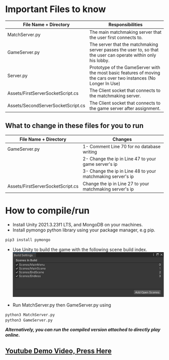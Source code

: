 # Important Files to know

| File Name + Directory | Responsibilities |
| --- | --- |
| MatchServer.py | The main matchmaking server that the user first connects to.|
| GameServer.py | The server that the matchmaking server passes the user to, so that the user can operate within only his lobby.|
| Server.py | Prototype of the GameServer with the most basic features of moving the cars over two instances (No Longer In Use)|
| Assets/FirstServerSocketScript.cs | The Client socket that connects to the matchmaking server. |
| Assets/SecondServerSocketScript.cs | The Client socket that connects to the game server after assignment. |

## What to change in these files for you to run

| File Name + Directory | Changes |
| --- | --- |
| GameServer.py | 1- Comment Line 70 for no database writing
| |2- Change the ip in Line 47 to your game server's ip|
| |3- Change the ip in Line 48 to your matchmaking server's ip|
| Assets/FirstServerSocketScript.cs | Change the ip in Line 27 to your matchmaking server's ip|

# How to compile/run

- Install Unity 2021.3.23f1 LTS, and MongoDB on your machines.
- Install pymongo python library using your package manager, e.g pip.

```bash
pip3 install pymongo 
```

- Use Unity to build the game with the following scene build index.
![Build Index Screenshot](buildIndex.jpeg)

- Run MatchServer.py then GameServer.py using

```bash
python3 MatchServer.py
python3 GameServer.py
```

<em><b>Alternatively, you can run the compiled version attached to directly play online.</b></em>

## [Youtube Demo Video, Press Here](https://youtu.be/hVoL1KevE1g)